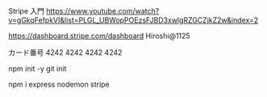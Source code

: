 Stripe 入門
https://www.youtube.com/watch?v=gGkqFefpkVI&list=PLGL_UBWopPOEzsFJBD3xwlgRZGCZjkZ2w&index=2

https://dashboard.stripe.com/dashboard
Hiroshi@1125

カード番号
4242 4242 4242 4242


npm init -y
git init

npm i express nodemon stripe
